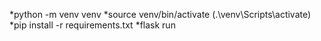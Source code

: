 *python -m venv venv
*source venv/bin/activate (.\venv\Scripts\activate)
*pip install -r requirements.txt
*flask run
